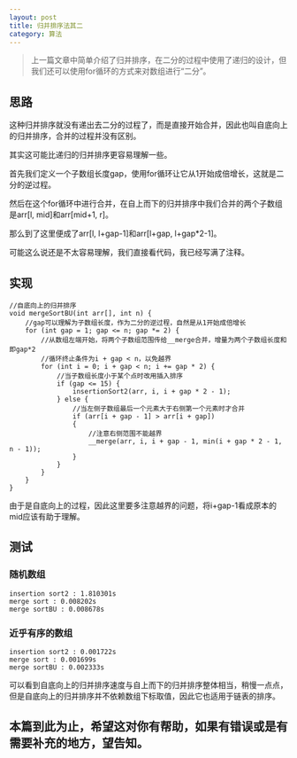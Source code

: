 ```yaml
---
layout: post
title: 归并排序法其二
category: 算法
---
```


> 上一篇文章中简单介绍了归并排序，在二分的过程中使用了递归的设计，但我们还可以使用for循环的方式来对数组进行“二分”。

## 思路

这种归并排序就没有递出去二分的过程了，而是直接开始合并，因此也叫自底向上的归并排序，合并的过程并没有区别。

其实这可能比递归的归并排序更容易理解一些。

首先我们定义一个子数组长度gap，使用for循环让它从1开始成倍增长，这就是二分的逆过程。

然后在这个for循环中进行合并，在自上而下的归并排序中我们合并的两个子数组是arr[l, mid]和arr[mid+1, r]。

那么到了这里便成了arr[l, l+gap-1]和arr[l+gap, l+gap*2-1]。

可能这么说还是不太容易理解，我们直接看代码，我已经写满了注释。

## 实现

```
//自底向上的归并排序
void mergeSortBU(int arr[], int n) {
    //gap可以理解为子数组长度，作为二分的逆过程，自然是从1开始成倍增长
    for (int gap = 1; gap <= n; gap *= 2) {
        //从数组左端开始，将两个子数组范围传给__merge合并，增量为两个子数组长度和即gap*2
        //循环终止条件为i + gap < n，以免越界
        for (int i = 0; i + gap < n; i += gap * 2) {
            //当子数组长度小于某个点时改用插入排序
            if (gap <= 15) {
                insertionSort2(arr, i, i + gap * 2 - 1);
            } else {
                //当左侧子数组最后一个元素大于右侧第一个元素时才合并
                if (arr[i + gap - 1] > arr[i + gap])
                {
                    //注意右侧范围不能越界
                    __merge(arr, i, i + gap - 1, min(i + gap * 2 - 1, n - 1));
                }
            }
        }
    }
}
```

由于是自底向上的过程，因此这里要多注意越界的问题，将i+gap-1看成原本的mid应该有助于理解。

## 测试

### 随机数组

```
insertion sort2 : 1.810301s
merge sort : 0.008202s
merge sortBU : 0.008678s
```

### 近乎有序的数组

```
insertion sort2 : 0.001722s
merge sort : 0.001699s
merge sortBU : 0.002333s
```

可以看到自底向上的归并排序速度与自上而下的归并排序整体相当，稍慢一点点，但是自底向上的归并排序并不依赖数组下标取值，因此它也适用于链表的排序。

## 本篇到此为止，希望这对你有帮助，如果有错误或是有需要补充的地方，望告知。


